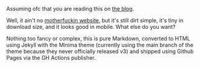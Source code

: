 Assuming ofc that you are reading this on [the blog](https://alkoclick.github.io/alkoclick/).

Well, it ain't no [motherfuckin website](http://motherfuckingwebsite.com), but it's still dirt simple, it's tiny in download size, and it looks good in mobile. What else do you want?

Nothing too fancy or complex, this is pure Markdown, converted to HTML using Jekyll with the Minima theme (currently using the main branch of the theme because they never officially released v3) and shipped using Github Pages via the GH Actions publisher.